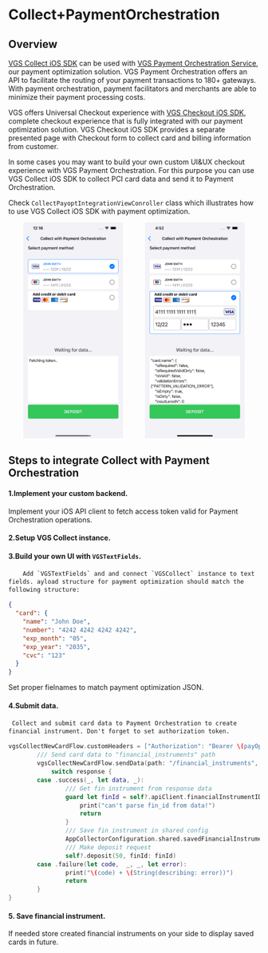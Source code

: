 # Collect+PaymentOrchestration

## Overview

[VGS Collect iOS SDK](https://github.com/verygoodsecurity/vgs-collect-ios) can be used with [VGS Payment Orchestration Service](https://www.verygoodsecurity.com/payment-optimization), our payment optimization solution.
VGS Payment Orchestration offers an API to facilitate the routing of your payment transactions to 180+ gateways. With payment orchestration, payment facilitators and merchants are able to minimize their payment processing costs.

VGS offers Universal Checkout experience with [VGS Checkout iOS SDK](https://github.com/verygoodsecurity/vgs-checkout-ios), complete checkout experience that is fully integrated with our payment optimization solution. 
VGS Checkout iOS SDK provides a separate presented page with Checkout form to collect card and billing information from customer.

In some cases you may want to build your own custom UI&UX checkout experience with VGS Payment Orchestration. For this purpose you can use VGS Collect iOS SDK to collect PCI card data and send it to Payment Orchestration. 

Check `CollectPayoptIntegrationViewConroller` class which illustrates how to use VGS Collect iOS SDK with payment optimization.

<p align="center">
	<img src="./images/collect_pay_opt_img_1.png" width="200" alt="VGS Collect iOS SDK State" hspace="20">
	<img src="./images/collect_pay_opt_img_2.png" width="200" alt="VGS Collect iOS SDK Response" hspace="20">
</p>


## Steps to integrate Collect with Payment Orchestration

#### 1.Implement your custom backend.
  
  Implement your iOS API client to fetch access token valid for Payment Orchestration operations.  

#### 2.Setup VGS Collect instance.

#### 3.Build your own UI with `VGSTextFields`.

		Add `VGSTextFields` and and connect `VGSCollect` instance to text fields. ayload structure for payment optimization should match the following structure:

```JSON
{
  "card": {
    "name": "John Doe",
    "number": "4242 4242 4242 4242",
    "exp_month": "05",
    "exp_year": "2035",
    "cvc": "123"
  }
}
```

Set proper fielnames to match payment optimization JSON.

#### 4.Submit data.
     
     Collect and submit card data to Payment Orchestration to create financial instrument. Don't forget to set authorization token. 

```swift
vgsCollectNewCardFlow.customHeaders = ["Authorization": "Bearer \(payOptAccessToken)"]
		/// Send card data to "financial_instruments" path
		vgsCollectNewCardFlow.sendData(path: "/financial_instruments", routeId: AppCollectorConfiguration.shared.paymentOrchestrationDefaultRouteId) { [weak self] response in
			switch response {
		case .success(_, let data, _):
				/// Get fin instrument from response data
				guard let finId = self?.apiClient.financialInstrumentID(from: data) else {
					print("can't parse fin_id from data!")
					return
				}
				/// Save fin instrument in shared config
				AppCollectorConfiguration.shared.savedFinancialInstruments.append(finId)
				/// Make deposit request
				self?.deposit(50, finId: finId)
		case .failure(let code,  _, _, let error):
				print("\(code) + \(String(describing: error))")
				return
		}
}
```

#### 5. Save financial instrument. 
   
   If needed store created financial instruments on your side to display saved cards in future.



